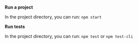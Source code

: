 **Run a project**

In the project directory, you can run:
 `npm start`

**Run tests**

In the project directory, you can run:
 `npm test` or `npm test-cli`
